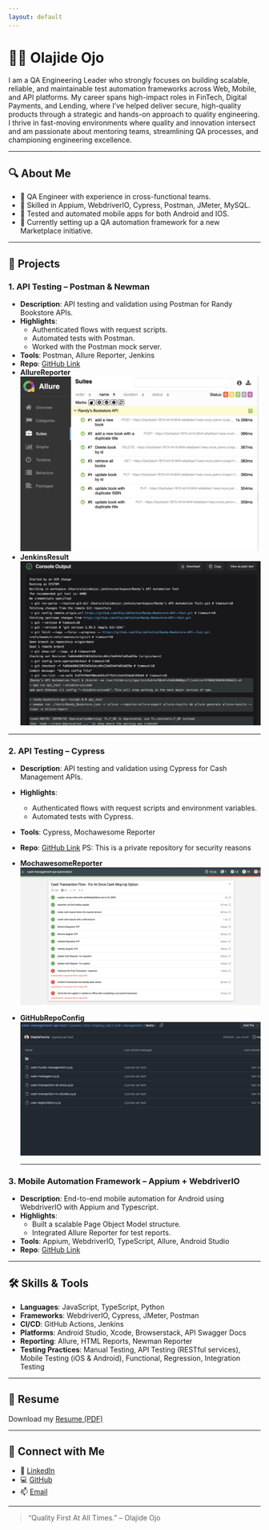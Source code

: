 ```yaml
---
layout: default
---
```


# 👨‍💻 Olajide Ojo

I am a QA Engineering Leader who strongly focuses on building scalable, reliable, and maintainable test automation frameworks across Web, Mobile, and API platforms. My career spans high-impact roles in FinTech, Digital Payments, and Lending, where I’ve helped deliver secure, high-quality products through a strategic and hands-on approach to quality engineering. I thrive in fast-moving environments where quality and innovation intersect and am passionate about mentoring teams, streamlining QA processes, and championing engineering excellence.

---

## 🔍 About Me

- 💼 QA Engineer with experience in cross-functional teams.
- 🔧 Skilled in Appium, WebdriverIO, Cypress, Postman, JMeter, MySQL.
- 📱 Tested and automated mobile apps for both Android and IOS.
- 🚀 Currently setting up a QA automation framework for a new Marketplace initiative.

---

## 📂 Projects

### 1. **API Testing – Postman & Newman**
- **Description**: API testing and validation using Postman for Randy Bookstore APIs.
- **Highlights**:
  - Authenticated flows with request scripts.
  - Automated tests with Postman.
  - Worked with the Postman mock server.
- **Tools**: Postman, Allure Reporter, Jenkins
- **Repo**: [GitHub Link](https://github.com/OlajideTechie/Randy-Bookstore-API--Test.git)
- **AllureReporter**![Allure API Test Result](./screenshots/Allure-Report.png)
- **JenkinsResult**![Jenkins Test Result](./screenshots/Jenkins-Report.png)

---

### 2. **API Testing – Cypress**
- **Description**: API testing and validation using Cypress for Cash Management APIs.
- **Highlights**:
  - Authenticated flows with request scripts and environment variables.
  - Automated tests with Cypress.
- **Tools**: Cypress, Mochawesome Reporter
- **Repo**: [GitHub Link](https://github.com/OlajideTechie/cash-managment-api-test.git) PS: This is a private repository for security reasons
- **MochawesomeReporter**![Mochawesome API Result](./screenshots/mochawesome-reporter-cash-manament.png)
- **GitHubRepoConfig**![Repo Config](./screenshots/cash-management-api-test-repo-config.png)

  ---

### 3. **Mobile Automation Framework – Appium + WebdriverIO**
- **Description**: End-to-end mobile automation for Android using WebdriverIO with Appium and Typescript.
- **Highlights**:
  - Built a scalable Page Object Model structure.
  - Integrated Allure Reporter for test reports.
- **Tools**: Appium, WebdriverIO, TypeScript, Allure, Android Studio
- **Repo**: [GitHub Link](https://github.com/OlajideTechie/Webdriverio-Mobile-Automation.git)

---

## 🛠️ Skills & Tools

- **Languages**: JavaScript, TypeScript, Python
- **Frameworks**: WebdriverIO, Cypress, JMeter, Postman
- **CI/CD**: GitHub Actions, Jenkins
- **Platforms**: Android Studio, Xcode, Browserstack, API Swagger Docs
- **Reporting**: Allure, HTML Reports, Newman Reporter
- **Testing Practices**: Manual Testing, API Testing (RESTful services), Mobile Testing (iOS & Android), Functional, Regression, Integration Testing

---

## 📄 Resume

Download my [Resume (PDF)](./Olajide_Ojo_QA_Engineer_Resume.pdf)

---

## 🔗 Connect with Me

- 🔗 [LinkedIn](https://www.linkedin.com/in/ojo-olajide/)
- 💻 [GitHub](https://github.com/OlajideTechie)
- 📫 [Email](mailto:oolajide91@gmail.com)

---

> “Quality First At All Times.” – Olajide Ojo
